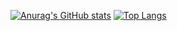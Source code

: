 [![Anurag's GitHub stats](https://github-readme-stats.vercel.app/api?username=Orobe&theme=darcula&hide_border=true&bg_color=0000)](https://github.com/anuraghazra/github-readme-stats)
[![Top Langs](https://github-readme-stats.vercel.app/api/top-langs/?username=Orobe&layout=compact&theme=darcula&hide_border=true)](https://github.com/anuraghazra/github-readme-stats)
